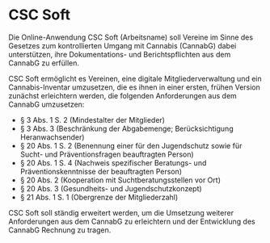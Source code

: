 # CSC Soft
Die Online-Anwendung CSC Soft (Arbeitsname) soll Vereine im Sinne des Gesetzes zum kontrollierten Umgang mit Cannabis (CannabG) dabei unterstützen, ihre Dokumentations- und Berichtspflichten aus dem CannabG zu erfüllen.

CSC Soft ermöglicht es Vereinen, eine digitale Mitgliederverwaltung und ein Cannabis-Inventar umzusetzen, die es ihnen in einer ersten, frühen Version zunächst erleichtern werden, die folgenden Anforderungen aus dem CannabG umzusetzen:

* § 3 Abs. 1 S. 2 (Mindestalter der Mitglieder)
* § 3 Abs. 3 (Beschränkung der Abgabemenge; Berücksichtigung Heranwachsender)
* § 20 Abs. 1 S. 2 (Benennung einer für den Jugendschutz sowie für Sucht- und Präventionsfragen beauftragten Person)
* § 20 Abs. 1 S. 4 (Nachweis spezifischer Beratungs- und Präventionskenntnisse der beauftragten Person)
* § 20 Abs. 2 (Kooperation mit Suchtberatungsstellen vor Ort)
* § 20 Abs. 3 (Gesundheits- und Jugendschutzkonzept)
* § 21 Abs. 1 S. 1 (Obergrenze der Mitgliederzahl)

CSC Soft soll ständig erweitert werden, um die Umsetzung weiterer Anforderungen aus dem CannabG zu erleichtern und der Entwicklung des CannabG Rechnung zu tragen.
